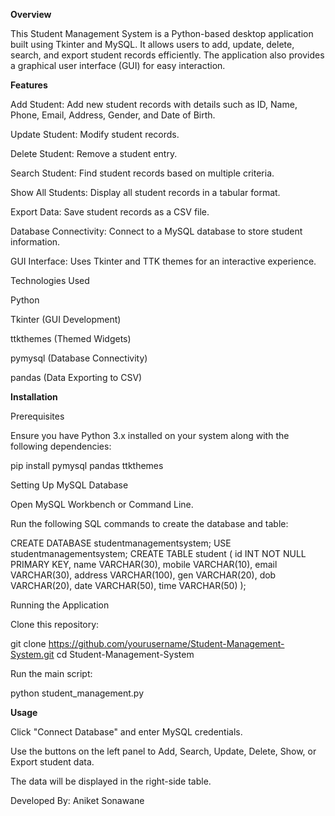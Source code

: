 **Overview**

This Student Management System is a Python-based desktop application built using Tkinter and MySQL. It allows users to add, update, delete, search, and export student records efficiently. The application also provides a graphical user interface (GUI) for easy interaction.

**Features**

Add Student: Add new student records with details such as ID, Name, Phone, Email, Address, Gender, and Date of Birth.

Update Student: Modify student records.

Delete Student: Remove a student entry.

Search Student: Find student records based on multiple criteria.

Show All Students: Display all student records in a tabular format.

Export Data: Save student records as a CSV file.

Database Connectivity: Connect to a MySQL database to store student information.

GUI Interface: Uses Tkinter and TTK themes for an interactive experience.

Technologies Used

Python

Tkinter (GUI Development)

ttkthemes (Themed Widgets)

pymysql (Database Connectivity)

pandas (Data Exporting to CSV)

**Installation**

Prerequisites

Ensure you have Python 3.x installed on your system along with the following dependencies:

pip install pymysql pandas ttkthemes

Setting Up MySQL Database

Open MySQL Workbench or Command Line.

Run the following SQL commands to create the database and table:

CREATE DATABASE studentmanagementsystem;
USE studentmanagementsystem;
CREATE TABLE student (
    id INT NOT NULL PRIMARY KEY,
    name VARCHAR(30),
    mobile VARCHAR(10),
    email VARCHAR(30),
    address VARCHAR(100),
    gen VARCHAR(20),
    dob VARCHAR(20),
    date VARCHAR(50),
    time VARCHAR(50)
);

Running the Application

Clone this repository:

git clone https://github.com/yourusername/Student-Management-System.git
cd Student-Management-System

Run the main script:

python student_management.py

**Usage**

Click "Connect Database" and enter MySQL credentials.

Use the buttons on the left panel to Add, Search, Update, Delete, Show, or Export student data.

The data will be displayed in the right-side table.

Developed By: Aniket Sonawane
